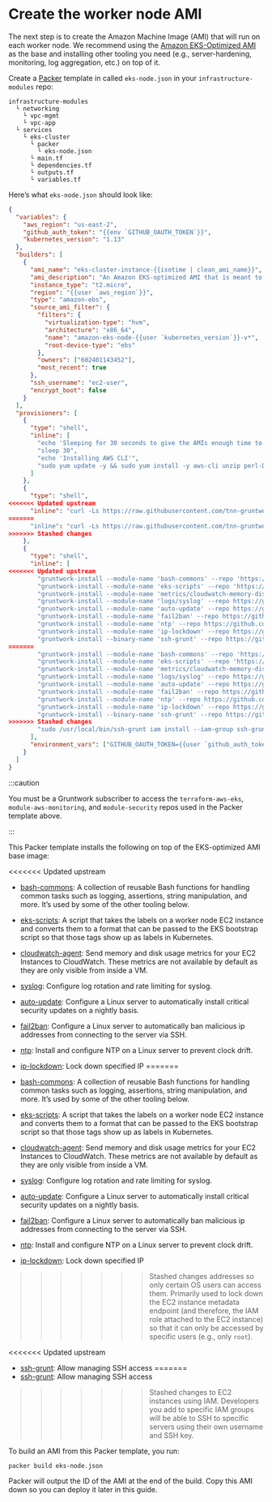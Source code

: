 # Create the worker node AMI

The next step is to create the Amazon Machine Image (AMI) that will run on each worker node. We recommend using the
[Amazon EKS-Optimized AMI](https://docs.aws.amazon.com/eks/latest/userguide/eks-optimized-ami.html) as the base and
installing other tooling you need (e.g., server-hardening, monitoring, log aggregation, etc.) on top of it.

Create a [Packer](https://www.packer.io) template in called `eks-node.json` in your `infrastructure-modules` repo:

```
infrastructure-modules
  └ networking
    └ vpc-mgmt
    └ vpc-app
  └ services
    └ eks-cluster
      └ packer
        └ eks-node.json
      └ main.tf
      └ dependencies.tf
      └ outputs.tf
      └ variables.tf
```

Here’s what `eks-node.json` should look like:

```json title=infrastructure-modules/services/eks-cluster/packer/eks-node.json
{
  "variables": {
    "aws_region": "us-east-2",
    "github_auth_token": "{{env `GITHUB_OAUTH_TOKEN`}}",
    "kubernetes_version": "1.13"
  },
  "builders": [
    {
      "ami_name": "eks-cluster-instance-{{isotime | clean_ami_name}}",
      "ami_description": "An Amazon EKS-optimized AMI that is meant to be run as part of an EKS cluster.",
      "instance_type": "t2.micro",
      "region": "{{user `aws_region`}}",
      "type": "amazon-ebs",
      "source_ami_filter": {
        "filters": {
          "virtualization-type": "hvm",
          "architecture": "x86_64",
          "name": "amazon-eks-node-{{user `kubernetes_version`}}-v*",
          "root-device-type": "ebs"
        },
        "owners": ["602401143452"],
        "most_recent": true
      },
      "ssh_username": "ec2-user",
      "encrypt_boot": false
    }
  ],
  "provisioners": [
    {
      "type": "shell",
      "inline": [
        "echo 'Sleeping for 30 seconds to give the AMIs enough time to initialize (otherwise, packages may fail to install).'",
        "sleep 30",
        "echo 'Installing AWS CLI'",
        "sudo yum update -y && sudo yum install -y aws-cli unzip perl-Digest-SHA jq"
      ]
    },
    {
      "type": "shell",
<<<<<<< Updated upstream
      "inline": "curl -Ls https://raw.githubusercontent.com/tnn-gruntwork-io/gruntwork-installer/master/bootstrap-gruntwork-installer.sh | bash /dev/stdin --version v0.0.22"
=======
      "inline": "curl -Ls https://raw.githubusercontent.com/tnn-gruntwork-io/gruntwork-installer/master/bootstrap-gruntwork-installer.sh | bash /dev/stdin --version v0.0.22"
>>>>>>> Stashed changes
    },
    {
      "type": "shell",
      "inline": [
<<<<<<< Updated upstream
        "gruntwork-install --module-name 'bash-commons' --repo 'https://github.com/tnn-gruntwork-io/bash-commons' --tag 'v0.1.2'",
        "gruntwork-install --module-name 'eks-scripts' --repo 'https://github.com/tnn-gruntwork-io/terraform-aws-eks' --tag 'v0.6.0'",
        "gruntwork-install --module-name 'metrics/cloudwatch-memory-disk-metrics-scripts' --repo https://github.com/tnn-gruntwork-io/module-aws-monitoring --tag 'v0.13.2'",
        "gruntwork-install --module-name 'logs/syslog' --repo https://github.com/tnn-gruntwork-io/module-aws-monitoring --tag 'v0.13.2'",
        "gruntwork-install --module-name 'auto-update' --repo https://github.com/tnn-gruntwork-io/module-security --tag 'v0.18.1'",
        "gruntwork-install --module-name 'fail2ban' --repo https://github.com/tnn-gruntwork-io/module-security --tag 'v0.18.1'",
        "gruntwork-install --module-name 'ntp' --repo https://github.com/tnn-gruntwork-io/module-security --tag 'v0.18.1'",
        "gruntwork-install --module-name 'ip-lockdown' --repo https://github.com/tnn-gruntwork-io/module-security --tag 'v0.18.1'",
        "gruntwork-install --binary-name 'ssh-grunt' --repo https://github.com/tnn-gruntwork-io/module-security --tag 'v0.18.1'",
=======
        "gruntwork-install --module-name 'bash-commons' --repo 'https://github.com/tnn-gruntwork-io/bash-commons' --tag 'v0.1.2'",
        "gruntwork-install --module-name 'eks-scripts' --repo 'https://github.com/tnn-gruntwork-io/terraform-aws-eks' --tag 'v0.6.0'",
        "gruntwork-install --module-name 'metrics/cloudwatch-memory-disk-metrics-scripts' --repo https://github.com/tnn-gruntwork-io/module-aws-monitoring --tag 'v0.13.2'",
        "gruntwork-install --module-name 'logs/syslog' --repo https://github.com/tnn-gruntwork-io/module-aws-monitoring --tag 'v0.13.2'",
        "gruntwork-install --module-name 'auto-update' --repo https://github.com/tnn-gruntwork-io/module-security --tag 'v0.18.1'",
        "gruntwork-install --module-name 'fail2ban' --repo https://github.com/tnn-gruntwork-io/module-security --tag 'v0.18.1'",
        "gruntwork-install --module-name 'ntp' --repo https://github.com/tnn-gruntwork-io/module-security --tag 'v0.18.1'",
        "gruntwork-install --module-name 'ip-lockdown' --repo https://github.com/tnn-gruntwork-io/module-security --tag 'v0.18.1'",
        "gruntwork-install --binary-name 'ssh-grunt' --repo https://github.com/tnn-gruntwork-io/module-security --tag 'v0.18.1'",
>>>>>>> Stashed changes
        "sudo /usr/local/bin/ssh-grunt iam install --iam-group ssh-grunt-users --iam-group-sudo ssh-grunt-sudo-users --role-arn arn:aws:iam::111122223333:role/allow-ssh-grunt-access-from-other-accounts"
      ],
      "environment_vars": ["GITHUB_OAUTH_TOKEN={{user `github_auth_token`}}"]
    }
  ]
}
```

:::caution

You must be a <span className="js-subscribe-cta">Gruntwork subscriber</span> to access the `terraform-aws-eks`,
`module-aws-monitoring`, and `module-security` repos used in the Packer template above.

:::

This Packer template installs the following on top of the EKS-optimized AMI base image:

<<<<<<< Updated upstream
- [bash-commons](https://github.com/tnn-gruntwork-io/bash-commons): A collection of reusable Bash functions for handling
  common tasks such as logging, assertions, string manipulation, and more. It’s used by some of the other tooling below.

- [eks-scripts](https://github.com/tnn-gruntwork-io/terraform-aws-eks/tree/master/modules/eks-scripts): A script that takes
  the labels on a worker node EC2 instance and converts them to a format that can be passed to the EKS bootstrap script
  so that those tags show up as labels in Kubernetes.

- [cloudwatch-agent](https://github.com/tnn-gruntwork-io/terraform-aws-monitoring/tree/master/modules/agents/cloudwatch-agent):
  Send memory and disk usage metrics for your EC2 Instances to CloudWatch. These metrics are not available by default
  as they are only visible from inside a VM.

- [syslog](https://github.com/tnn-gruntwork-io/module-aws-monitoring/tree/master/modules/logs/syslog): Configure log rotation
  and rate limiting for syslog.

- [auto-update](https://github.com/tnn-gruntwork-io/module-security/tree/master/modules/auto-update): Configure a Linux
  server to automatically install critical security updates on a nightly basis.

- [fail2ban](https://github.com/tnn-gruntwork-io/module-security/tree/master/modules/fail2ban): Configure a Linux server to
  automatically ban malicious ip addresses from connecting to the server via SSH.

- [ntp](https://github.com/tnn-gruntwork-io/module-security/tree/master/modules/ntp): Install and configure NTP on a Linux
  server to prevent clock drift.

- [ip-lockdown](https://github.com/tnn-gruntwork-io/module-security/tree/master/modules/ip-lockdown): Lock down specified IP
=======
- [bash-commons](https://github.com/tnn-gruntwork-io/bash-commons): A collection of reusable Bash functions for handling
  common tasks such as logging, assertions, string manipulation, and more. It’s used by some of the other tooling below.

- [eks-scripts](https://github.com/tnn-gruntwork-io/terraform-aws-eks/tree/master/modules/eks-scripts): A script that takes
  the labels on a worker node EC2 instance and converts them to a format that can be passed to the EKS bootstrap script
  so that those tags show up as labels in Kubernetes.

- [cloudwatch-agent](https://github.com/tnn-gruntwork-io/terraform-aws-monitoring/tree/master/modules/agents/cloudwatch-agent):
  Send memory and disk usage metrics for your EC2 Instances to CloudWatch. These metrics are not available by default
  as they are only visible from inside a VM.

- [syslog](https://github.com/tnn-gruntwork-io/module-aws-monitoring/tree/master/modules/logs/syslog): Configure log rotation
  and rate limiting for syslog.

- [auto-update](https://github.com/tnn-gruntwork-io/module-security/tree/master/modules/auto-update): Configure a Linux
  server to automatically install critical security updates on a nightly basis.

- [fail2ban](https://github.com/tnn-gruntwork-io/module-security/tree/master/modules/fail2ban): Configure a Linux server to
  automatically ban malicious ip addresses from connecting to the server via SSH.

- [ntp](https://github.com/tnn-gruntwork-io/module-security/tree/master/modules/ntp): Install and configure NTP on a Linux
  server to prevent clock drift.

- [ip-lockdown](https://github.com/tnn-gruntwork-io/module-security/tree/master/modules/ip-lockdown): Lock down specified IP
>>>>>>> Stashed changes
  addresses so only certain OS users can access them. Primarily used to lock down the EC2 instance metadata endpoint
  (and therefore, the IAM role attached to the EC2 instance) so that it can only be accessed by specific users (e.g.,
  only `root`).

<<<<<<< Updated upstream
- [ssh-grunt](https://github.com/tnn-gruntwork-io/module-security/tree/master/modules/ssh-grunt): Allow managing SSH access
=======
- [ssh-grunt](https://github.com/tnn-gruntwork-io/module-security/tree/master/modules/ssh-grunt): Allow managing SSH access
>>>>>>> Stashed changes
  to EC2 instances using IAM. Developers you add to specific IAM groups will be able to SSH to specific servers using
  their own username and SSH key.

To build an AMI from this Packer template, you run:

```bash
packer build eks-node.json
```

Packer will output the ID of the AMI at the end of the build. Copy this AMI down so you can deploy it later in this
guide.
